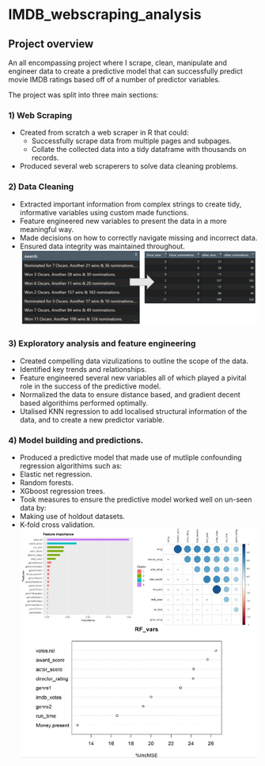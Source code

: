 # IMDB_webscraping_analysis
## Project overview
An all encompassing project where I scrape, clean, manipulate and engineer data to create a predictive model that can successfully predict movie IMDB ratings based off of a number of predictor variables. 


The project was split into three main sections:
### 1) Web Scraping 
* Created from scratch a web scraper in R that could:
  * Successfully scrape data from multiple pages and subpages. 
  * Collate the collected data into a tidy dataframe with thousands on records.
* Produced several web scraperers to solve data cleaning problems. 

### 2) Data Cleaning
* Extracted important information from complex strings to create tidy, informative variables using custom made functions.
* Feature engineered new variables to present the data in a more meaningful way.
* Made decisions on how to correctly navigate missing and incorrect data.
* Ensured data integrity was maintained throughout. 
 ![](https://github.com/thickett/IMDB_webscraping_analysis/blob/main/images/cleaning_example_r.PNG)
 
 
 ### 3) Exploratory analysis and feature engineering 
 * Created compelling data vizulizations to outline the scope of the data.
 * Identified key trends and relationships.
 * Feature engineered several new variables  all of which played a pivital role in the success of the predictive model.
 * Normalized the data to ensure distance based, and gradient decent based algorithims performed optimally.
 * Utalised KNN regression to add localised structural information of the data, and to create a new predictor variable.
 
 
 ### 4) Model building and predictions.
 
 * Produced a predictive model that made use of mutliple confounding regression algorithims such as:
  * Elastic net regression.
  * Random forests.
  * XGboost regression trees.
 * Took measures to ensure the predictive model worked well on un-seen data by:
 * Making use of holdout datasets.
 * K-fold cross validation.
![](https://github.com/thickett/IMDB_webscraping_analysis/blob/main/images/viz_combined.JPG)
